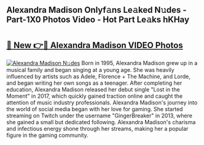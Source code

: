 ## Alexandra Madison Onlyf𝚊ns Le𝚊ked N𝚞des - Part-1X0 Photos Video - Hot Part Le𝚊ks hKHay

# <h2><a href="http://ab44180.deff.icu/?id=Alexandra+Madison">🔗 New 👉🔴 Alexandra Madison VIDEO Photos</a></h2>

[![Alexandra Madison N𝚞des](https://i.imgur.com/rIISA9y.gif)](http://ab44180.deff.icu/?id=Alexandra+Madison)
Born in 1995, Alexandra Madison grew up in a musical family and began singing at a young age. She was heavily influenced by artists such as Adele, Florence + The Machine, and Lorde, and began writing her own songs as a teenager. After completing her education, Alexandra Madison released her debut single "Lost in the Moment" in 2017, which quickly gained traction online and caught the attention of music industry professionals. Alexandra Madison's journey into the world of social media began with her love for gaming. She started streaming on Twitch under the username "GingerBreaker" in 2013, where she gained a small but dedicated following. Alexandra Madison's charisma and infectious energy shone through her streams, making her a popular figure in the gaming community.
